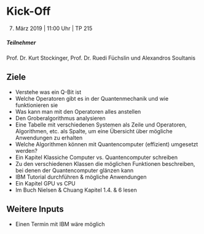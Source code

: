 # Kick-Off

7.  März 2019 | 11:00 Uhr | TP 215

##### Teilnehmer

Prof. Dr. Kurt Stockinger, Prof. Dr. Ruedi Füchslin und Alexandros Soultanis

## Ziele

- Verstehe was ein Q-Bit ist
- Welche Operatoren gibt es in der Quantenmechanik und wie funktionieren sie
- Was kann man mit den Operatoren alles anstellen
- Den Groberalgorithmus analysieren
- Eine Tabelle mit verschiedenen Systemen als Zeile und Operatoren, Algorithmen, etc. als Spalte, um eine Übersicht über mögliche Anwendungen zu erhalten
- Welche Algorithmen können mit Quantencomputer (effizient) umgesetzt werden?
- Ein Kapitel Klassiche Computer vs. Quantencomputer schreiben
- Zu den verschiedenen Klassen die möglichen Funktionen beschreiben, bei denen der Quantencomputer glänzen kann
- IBM Tutorial durchführen & mögliche Anwendungen
- Ein Kapitel GPU vs CPU
- Im Buch Nielsen & Chuang Kapitel 1.4. & 6 lesen

## Weitere Inputs

- Einen Termin mit IBM wäre möglich
